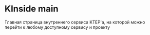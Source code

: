 # KInside main

Главная страница внутреннего сервиса KTEP'а, на которой можно перейти к любому доступному сервису и проекту
